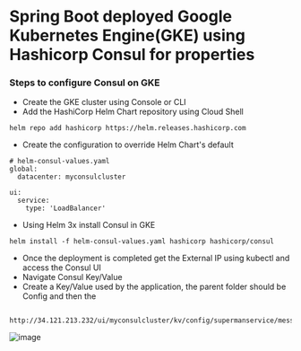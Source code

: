 # Spring Boot deployed Google Kubernetes Engine(GKE)  using Hashicorp Consul for properties

### Steps to configure Consul on GKE

- Create the GKE cluster using Console or CLI
- Add the HashiCorp Helm Chart repository using Cloud Shell
```
helm repo add hashicorp https://helm.releases.hashicorp.com
```
- Create the configuration to override Helm Chart's default
```
# helm-consul-values.yaml
global:
  datacenter: myconsulcluster

ui:
  service:
    type: 'LoadBalancer'

```
- Using Helm 3x install Consul in GKE
```
helm install -f helm-consul-values.yaml hashicorp hashicorp/consul
```
- Once the deployment is completed get the External IP using kubectl and access the Consul UI
- Navigate Consul Key/Value
- Create a Key/Value used by the application, the parent folder should be Config and then the <Service Name>
```
  http://34.121.213.232/ui/myconsulcluster/kv/config/supermanservice/message.greetings/edit
```
![image](https://user-images.githubusercontent.com/14083152/111208456-20b69e80-85a1-11eb-91f2-65b4cff2df89.png)
